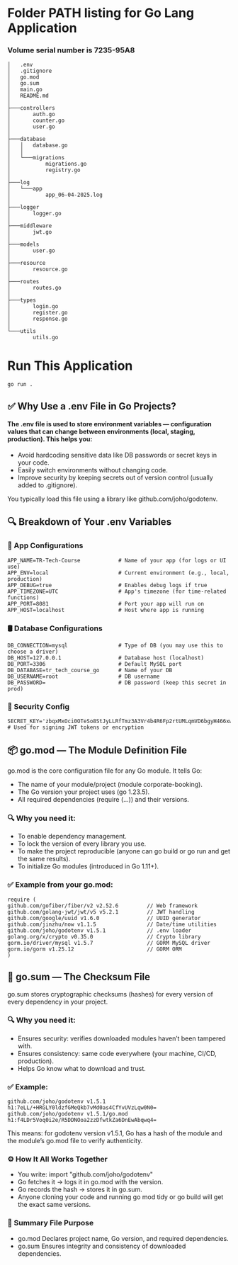 # Folder PATH listing for Go Lang Application
### Volume serial number is 7235-95A8
```text
│   .env
│   .gitignore
│   go.mod
│   go.sum
│   main.go
│   README.md
│
├───controllers
│       auth.go
│       counter.go
│       user.go
│
├───database
│   │   database.go
│   │
│   └───migrations
│           migrations.go
│           registry.go
│
├───log
│   └───app
│           app_06-04-2025.log
│
├───logger
│       logger.go
│
├───middleware
│       jwt.go
│
├───models
│       user.go
│
├───resource
│       resource.go
│
├───routes
│       routes.go
│
├───types
│       login.go
│       register.go
│       response.go
│
└───utils
        utils.go
```

# Run This Application
```text
go run .
```
## ✅ Why Use a .env File in Go Projects?

#### The .env file is used to store environment variables — configuration values that can change between environments (local, staging, production). This helps you:
<ul>
<li>Avoid hardcoding sensitive data like DB passwords or secret keys in your code.</li>
<li>Easily switch environments without changing code.</li>
<li>Improve security by keeping secrets out of version control (usually added to .gitignore).</li>
</ul>
You typically load this file using a library like github.com/joho/godotenv.

## 🔍 Breakdown of Your .env Variables
### 🔧 App Configurations
```text
APP_NAME=TR-Tech-Course            # Name of your app (for logs or UI use)
APP_ENV=local                      # Current environment (e.g., local, production)
APP_DEBUG=true                     # Enables debug logs if true
APP_TIMEZONE=UTC                   # App's timezone (for time-related functions)
APP_PORT=8081                      # Port your app will run on
APP_HOST=localhost                 # Host where app is running
```
### 🛢️ Database Configurations
```text
DB_CONNECTION=mysql                # Type of DB (you may use this to choose a driver)
DB_HOST=127.0.0.1                  # Database host (localhost)
DB_PORT=3306                       # Default MySQL port
DB_DATABASE=tr_tech_course_go      # Name of your DB
DB_USERNAME=root                   # DB username
DB_PASSWORD=                       # DB password (keep this secret in prod)
```
### 🔐 Security Config
```text
SECRET_KEY='zbqxMxOci0OTeSo8StJyLLRfTmz3A3Vr4b4R6Fp2rtUMLqmVD6bgyH466xw3D0jz97iqgj5aVkx6IDK04vS3zOWSs3CgOhU2ISXD'
# Used for signing JWT tokens or encryption
```
## 📦 go.mod — The Module Definition File
go.mod is the core configuration file for any Go module. It tells Go:
<ul>
    <li>The name of your module/project (module corporate-booking).</li>
    <li>The Go version your project uses (go 1.23.5).</li>
    <li>All required dependencies (require (...)) and their versions.</li>
</ul>

### 🔍 Why you need it:

<ul>
    <li>To enable dependency management.</li>
    <li>To lock the version of every library you use.</li>
    <li>To make the project reproducible (anyone can go build or go run and get the same results).</li>
    <li>To initialize Go modules (introduced in Go 1.11+).</li>
</ul>

### ✅ Example from your go.mod:
```text
require (
github.com/gofiber/fiber/v2 v2.52.6         // Web framework
github.com/golang-jwt/jwt/v5 v5.2.1         // JWT handling
github.com/google/uuid v1.6.0               // UUID generator
github.com/jinzhu/now v1.1.5                // Date/time utilities
github.com/joho/godotenv v1.5.1             // .env loader
golang.org/x/crypto v0.35.0                 // Crypto library
gorm.io/driver/mysql v1.5.7                 // GORM MySQL driver
gorm.io/gorm v1.25.12                       // GORM ORM
)
```

## 🔐 go.sum — The Checksum File

go.sum stores cryptographic checksums (hashes) for every version of every dependency in your project.

### 🔍 Why you need it:
<ul>
    <li>Ensures security: verifies downloaded modules haven’t been tampered with.</li>
    <li>Ensures consistency: same code everywhere (your machine, CI/CD, production).</li>
    <li>Helps Go know what to download and trust.</li>
</ul>

### ✅ Example:
```text
github.com/joho/godotenv v1.5.1 h1:7eLL/+HRGLY0ldzfGMeQkb7vMd0as4CfYvUVzLqw0N0=
github.com/joho/godotenv v1.5.1/go.mod h1:f4LDr5Voq0i2e/R5DDNOoa2zzDfwtkZa6DnEwAbqwq4=
```
This means: for godotenv version v1.5.1, Go has a hash of the module and the module’s go.mod file to verify authenticity.

### ⚙️ How It All Works Together
<ul>
    <li>You write: import "github.com/joho/godotenv"</li>
    <li>Go fetches it → logs it in go.mod with the version.</li>
    <li>Go records the hash → stores it in go.sum.</li>
    <li>Anyone cloning your code and running go mod tidy or go build will get the exact same versions.</li>
</ul>

### 🎯 Summary File	Purpose
<ul>
    <li>go.mod	Declares project name, Go version, and required dependencies.</li>
    <li>go.sum	Ensures integrity and consistency of downloaded dependencies.</li>
</ul>
